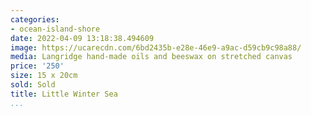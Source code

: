 ```yaml
---
categories:
- ocean-island-shore
date: 2022-04-09 13:18:38.494609
image: https://ucarecdn.com/6bd2435b-e28e-46e9-a9ac-d59cb9c98a88/
media: Langridge hand-made oils and beeswax on stretched canvas
price: '250'
size: 15 x 20cm
sold: Sold
title: Little Winter Sea
...
```


